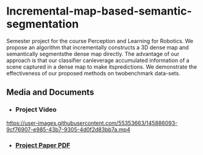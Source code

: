 # Incremental-map-based-semantic-segmentation
Semester project for the course Perception and Learning for Robotics. We propose an algorithm that incrementally constructs a 3D dense map and semantically segmentsthe dense map directly.  The advantage of our approach is that our classifier canleverage accumulated information of a scene captured in a dense map to make itspredictions.  We demonstrate the effectiveness of our proposed methods on twobenchmark data-sets.

## Media and Documents
- ### Project Video
https://user-images.githubusercontent.com/55353663/145886093-9cf76907-e985-43b7-9305-4d0f2d83bb7a.mp4

- ### [Project Paper PDF](https://github.com/Zador-Pataki/Incremental-map-based-semantic-segmentation/files/7706878/PLR.pdf)

 

